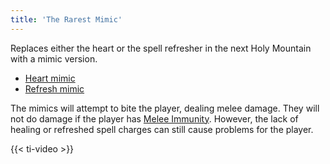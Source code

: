 ```yaml
---
title: 'The Rarest Mimic'
---
```


Replaces either the heart or the spell refresher in the next Holy Mountain with a mimic version.

- [Heart mimic](https://noita.wiki.gg/wiki/Pahan_muisto)
- [Refresh mimic](https://noita.wiki.gg/wiki/Valhe)

The mimics will attempt to bite the player, dealing melee damage. They will not do damage if the player has [Melee Immunity](https://noita.wiki.gg/wiki/Melee_Immunity). However, the lack of healing or refreshed spell charges can still cause problems for the player.

{{< ti-video >}}
